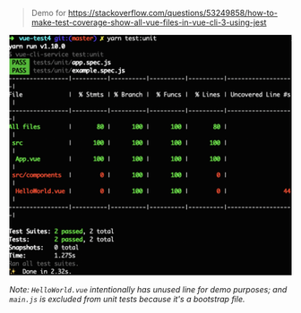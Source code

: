 > Demo for https://stackoverflow.com/questions/53249858/how-to-make-test-coverage-show-all-vue-files-in-vue-cli-3-using-jest

![screenshot](screenshot2.png)

*Note: `HelloWorld.vue` intentionally has unused line for demo purposes; and `main.js` is excluded from unit tests because it's a bootstrap file.*
